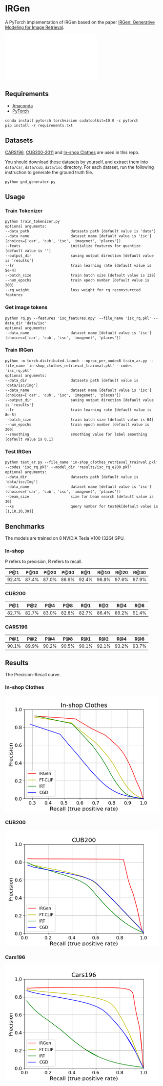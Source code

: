 # IRGen
A PyTorch implementation of IRGen based on the paper [IRGen: Generative Modeling for Image Retrieval](https://arxiv.org/abs/2303.10126).

![Network Architecture image from the paper](assets/IRGen.pdf)

## Requirements
- [Anaconda](https://www.anaconda.com/download/)
- [PyTorch](https://pytorch.org)
```
conda install pytorch torchvision cudatoolkit=10.0 -c pytorch
pip install -r requirements.txt
```

## Datasets
[CARS196](http://ai.stanford.edu/~jkrause/cars/car_dataset.html), [CUB200-2011](http://www.vision.caltech.edu/visipedia/CUB-200-2011.html) and
[In-shop Clothes](http://mmlab.ie.cuhk.edu.hk/projects/DeepFashion/InShopRetrieval.html) are used in this repo.

You should download these datasets by yourself, and extract them into `data/car`, `data/cub`, `data/isc` directory. For each dataset, run the following instruction to generate the ground truth file.
```
python gnd_generater.py 
```

## Usage
### Train Tokenizer
```
python train_tokenizer.py 
optional arguments:
--data_path                   datasets path [default value is 'data']
--data_name                   dataset name [default value is 'isc'](choices=['car', 'cub', 'isc', 'imagenet', 'places'])
--feats                       initialize features for quantize [default value is '']
--output_dir                  saving output direction [default value is 'results']
--lr                          train learning rate [default value is 5e-4]
--batch_size                  train batch size [default value is 128]
--num_epochs                  train epoch number [default value is 200]
--rq_weight                   loss weight for rq reconsturcted features
```
### Get image tokens
```
python rq.py --features 'isc_features.npy' --file_name 'isc_rq.pkl' --data_dir 'data/isc'
optional arguments:
--data_name                   dataset name [default value is 'isc'](choices=['car', 'cub', 'isc', 'imagenet', 'places'])
```
### Train IRGen
```
python -m torch.distributed.launch --nproc_per_node=8 train_ar.py --file_name 'in-shop_clothes_retrieval_trainval.pkl' --codes 'isc_rq.pkl'
optional arguments:
--data_dir                    datasets path [default value is 'data/isc/Img']
--data_name                   dataset name [default value is 'isc'](choices=['car', 'cub', 'isc', 'imagenet', 'places'])
--output_dir                  saving output direction [default value is 'results']
--lr                          train learning rate [default value is 8e-5]
--batch_size                  train batch size [default value is 64]
--num_epochs                  train epoch number [default value is 200]
--smoothing                   smoothing value for label smoothing [default value is 0.1]
```

### Test IRGen
```
python test_ar.py --file_name 'in-shop_clothes_retrieval_trainval.pkl' --codes 'isc_rq.pkl' --model_dir 'results/isc_rq_e200.pkl' 
optional arguments:
--data_dir                    datasets path [default value is 'data/isc/Img']
--data_name                   dataset name [default value is 'isc'](choices=['car', 'cub', 'isc', 'imagenet', 'places'])
--beam_size                   size for beam search [default value is 30]
--ks                          query number for test@k[default value is [1,10,20,30]]
```

## Benchmarks
The models are trained on 8 NVIDIA Tesla V100 (32G) GPU. 

### In-shop
P refers to precision, R refers to recall.
<table>
  <thead>
    <tr>
      <th>P@1</th>
      <th>P@10</th>
      <th>P@20</th>
      <th>P@30</th>
      <th>R@1</th>
      <th>R@10</th>
      <th>R@20</th>
      <th>R@30</th>
    </tr>
  </thead>
  <tbody>
    <tr>
      <td align="center">92.4%</td>
      <td align="center">87.4%</td>
      <td align="center">87.0%</td>
      <td align="center">86.9%</td>
      <td align="center">92.4%</td>
      <td align="center">96.8%</td>
      <td align="center">97.6%</td>
      <td align="center">97.9%</td>
    </tr>
  </tbody>
</table>

### CUB200 
<table>
  <thead>
    <tr>
      <th>P@1</th>
      <th>P@2</th>
      <th>P@4</th>
      <th>P@8</th>    
      <th>R@1</th>
      <th>R@2</th>
      <th>R@4</th>
      <th>R@8</th>
    </tr>
  </thead>
  <tbody>
    <tr>
      <td align="center">82.7%</td>
      <td align="center">82.7%</td>
      <td align="center">83.0%</td>
      <td align="center">82.8%</td>
      <td align="center">82.7%</td>
      <td align="center">86.4%</td>
      <td align="center">89.2%</td>
      <td align="center">91.4%</td>
    </tr>
  </tbody>
</table>

### CARS196 
<table>
  <thead>
    <tr>
      <th>P@1</th>
      <th>P@2</th>
      <th>P@4</th>
      <th>P@8</th>    
      <th>R@1</th>
      <th>R@2</th>
      <th>R@4</th>
      <th>R@8</th>
    </tr>
  </thead>
  <tbody>
    <tr>
      <td align="center">90.1%</td>
      <td align="center">89.9%</td>
      <td align="center">90.2%</td>
      <td align="center">90.5%</td>
      <td align="center">90.1%</td>
      <td align="center">92.1%</td>
      <td align="center">93.2%</td>
      <td align="center">93.7%</td>
    </tr>
  </tbody>
</table>


## Results
The Precision-Recall curve.
### In-shop Clothes

![ISC](assets/inshop_pr.png)

### CUB200

![CUB](assets/cub_pr.png)

### Cars196

![Cars](assets/cars_pr.png)
